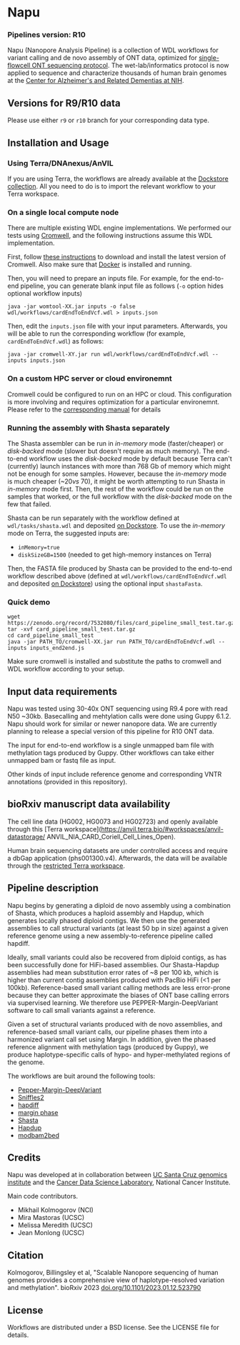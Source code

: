 Napu
====

### Pipelines version: R10

Napu (Nanopore Analysis Pipeline) is a collection of WDL workflows for variant calling and de novo assembly of ONT data,
optimized for [single-flowcell ONT sequencing protocol](https://dx.doi.org/10.17504/protocols.io.ewov1n93ygr2/v1).
The wet-lab/informatics protocol is now applied to sequence and characterize thousands of human brain genomes at 
the [Center for Alzheimer's and Related Dementias at NIH](https://card.nih.gov/).

Versions for R9/R10 data
------------------------

Please use either `r9` or `r10` branch for your corresponding data type.

Installation and Usage
---------------------

### Using Terra/DNAnexus/AnVIL

If you are using Terra, the workflows are already available at the 
[Dockstore collection](https://dockstore.org/organizations/NIHCARD/collections/NanoporeSequencing).
All you need to do is to import the relevant workflow to your Terra workspace.

### On a single local compute node

There are multiple existing WDL engine implementations. We performed our tests using
[Cromwell](https://cromwell.readthedocs.io/en/stable/), and the following instructions
assume this WDL implementation.

First, follow [these instructions](https://cromwell.readthedocs.io/en/stable/tutorials/FiveMinuteIntro/) 
to download and install the latest version of Cromwell. Also make sure that [Docker](https://docs.docker.com/get-docker/)
is installed and running.

Then, you will need to prepare an inputs file. For example, for the end-to-end pipeline, 
you can generate blank input file as follows (`-o` option hides optional workflow inputs)

```
java -jar womtool-XX.jar inputs -o false wdl/workflows/cardEndToEndVcf.wdl > inputs.json
```

Then, edit the `inputs.json` file with your input parameters. Afterwards, you will be able to run the corresponding 
workflow (for example, `cardEndToEndVcf.wdl`) as follows:

```
java -jar cromwell-XY.jar run wdl/workflows/cardEndToEndVcf.wdl --inputs inputs.json
```

### On a custom HPC server or cloud environemnt

Cromwell could be configured to run on an HPC or cloud. This
configuration is more involving and requires optimization for a particular environemnt.
Please refer to the [corresponding manual](https://cromwell.readthedocs.io/en/stable/Configuring/) for details

### Running the assembly with Shasta separately

The Shasta assembler can be run in *in-memory* mode (faster/cheaper) or *disk-backed* mode (slower but doesn't require as much memory).
The end-to-end workflow uses the *disk-backed* mode by default because Terra can't (currently) launch instances with more than 768 Gb of memory which might not be enough for some samples.
However, because the *in-memory* mode is much cheaper (~$20 vs ~$70), it might be worth attempting to run Shasta in *in-memory* mode first.
Then, the rest of the workflow could be run on the samples that worked, or the full workflow with the *disk-backed* mode on the few that failed.

Shasta can be run separately with the workflow defined at `wdl/tasks/shasta.wdl` and deposited [on Dockstore](https://dockstore.org/workflows/github.com/jmonlong/card_nanopore_wf/shasta:r10?tab=info).
To use the *in-memory* mode on Terra, the suggested inputs are:
- `inMemory=true`
- `diskSizeGB=1500` (needed to get high-memory instances on Terra)

Then, the FASTA file produced by Shasta can be provided to the end-to-end workflow described above (defined at `wdl/workflows/cardEndToEndVcf.wdl` and deposited [on Dockstore](https://dockstore.org/workflows/github.com/jmonlong/card_nanopore_wf/cardEndToEndVcfMethyl:r10?tab=info)) using the optional input `shastaFasta`.

### Quick demo

```
wget https://zenodo.org/record/7532080/files/card_pipeline_small_test.tar.gz
tar -xvf card_pipeline_small_test.tar.gz
cd card_pipeline_small_test
java -jar PATH_TO/cromwell-XX.jar run PATH_TO/cardEndToEndVcf.wdl --inputs inputs_end2end.js
```

Make sure cromwell is installed and substitute the paths to cromwell and WDL workflow according to your setup.

Input data requirements
-----------------------

Napu was tested using 30-40x ONT sequencing using R9.4 pore with read N50 ~30kb.
Basecalling and mehtylation calls were done using Guppy 6.1.2. Napu should
work for similar or newer nanopore data. We are currently planning to release
a special version of this pipeline for R10 ONT data.

The input for end-to-end workflow is a single unmapped bam file with methylation tags
produced by Guppy. Other workflows can take either unmapped bam or fastq file as input.

Other kinds of input include reference genome and corresponding VNTR annotations (provided
in this repository).


bioRxiv manuscript data availability
------------------------------------

The cell line data (HG002, HG0073 and HG02723) and openly available through this [Terra workspace](https://anvil.terra.bio/#workspaces/anvil-datastorage/ ANVIL_NIA_CARD_Coriell_Cell_Lines_Open). 

Human brain sequencing datasets are under controlled access and require a dbGap application (phs001300.v4). Afterwards, the data will be available through the [restricted Terra workspace](https://anvil.terra.bio/#workspaces/anvil-datastorage/ANVIL_NIA_CARD_LR_WGS_NABEC_GRU).

Pipeline description
---------------------

Napu begins by generating a diploid de novo assembly using a combination of Shasta, 
which produces a haploid assembly and Hapdup, which generates locally phased diploid contigs. 
We then use the generated assemblies to call structural variants (at least 50 bp in size) 
against a given reference genome using a new assembly-to-reference pipeline called hapdiff.

Ideally, small variants could also be recovered from diploid contigs, as has been successfully done 
for HiFi-based assemblies. Our Shasta-Hapdup assemblies had mean substitution error rates of ~8 per 100 kb, which is  
higher than current contig assemblies produced with PacBio HiFi (<1 per 100kb). 
Reference-based small variant calling methods are less error-prone because they can better 
approximate the biases of ONT base calling errors via supervised learning. 
We therefore use  PEPPER-Margin-DeepVariant software to call small variants against a reference.

Given a set of structural variants produced with de novo assemblies, and reference-based small variant calls, 
our pipeline phases them into a harmonized variant call set using Margin. 
In addition, given the phased reference alignment with methylation tags (produced by Guppy), 
we produce haplotype-specific calls of hypo- and hyper-methylated regions of the genome.

The workflows are buit around the following tools:

* [Pepper-Margin-DeepVariant](https://github.com/kishwarshafin/pepper)
* [Sniffles2](https://github.com/fritzsedlazeck/Sniffles)
* [hapdiff](https://github.com/KolmogorovLab/hapdiff)
* [margin phase](https://github.com/UCSC-nanopore-cgl/margin)
* [Shasta](https://github.com/chanzuckerberg/shasta)
* [Hapdup](https://github.com/KolmogorovLab/hapdup)
* [modbam2bed](https://github.com/epi2me-labs/modbam2bed)

Credits
-------

Napu was developed at in collaboration between [UC Santa Cruz genomics institute](https://ucscgenomics.soe.ucsc.edu/)
and the [Cancer Data Science Laboratory](https://ccr.cancer.gov/cancer-data-science-laboratory), National Cancer Institute.

Main code contributors.

* Mikhail Kolmogorov (NCI)
* Mira Mastoras (UCSC)
* Melissa Meredith (UCSC)
* Jean Monlong (UCSC)

Citation
--------
Kolmogorov, Billingsley et al, "Scalable Nanopore sequencing of human genomes provides a 
comprehensive view of haplotype-resolved variation and methylation". bioRxiv 2023
[doi.org/10.1101/2023.01.12.523790](https://doi.org/10.1101/2023.01.12.523790)


License 
--------
Workflows are distributed under a BSD license. See the LICENSE file for details.
